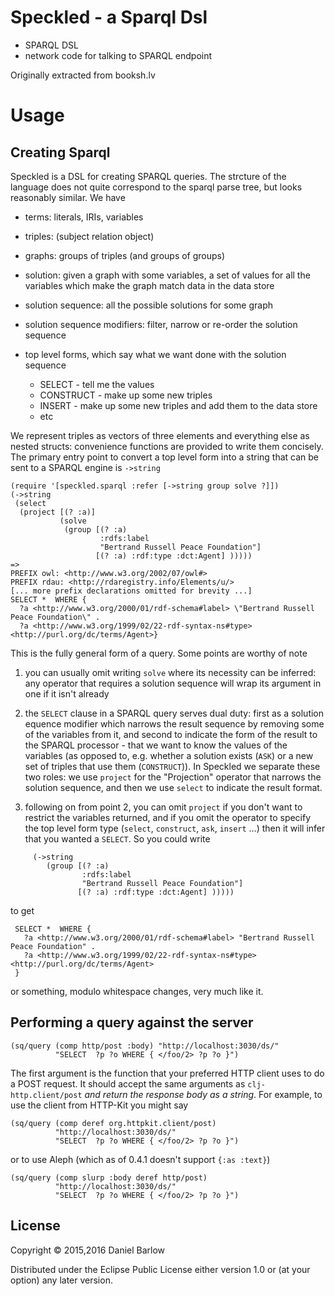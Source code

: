 # Speckled - a Sparql Dsl

* SPARQL DSL
* network code for talking to SPARQL endpoint

Originally extracted from booksh.lv

# Usage

## Creating Sparql 

Speckled is a DSL for creating SPARQL queries.  The strcture of the
language does not quite correspond to the sparql parse tree, but looks
reasonably similar. We have

* terms: literals, IRIs, variables
* triples: (subject relation object) 
* graphs: groups of triples (and groups of groups)
* solution: given a graph with some variables, a set of values for all the variables which make the graph match data in the data store
* solution sequence: all the possible solutions for some graph
* solution sequence modifiers: filter, narrow or re-order the solution sequence
* top level forms, which say what we want done with the solution sequence

  * SELECT - tell me the values
  * CONSTRUCT - make up some new triples
  * INSERT - make up some new triples and add them to the data store
  * etc

We represent triples as vectors of three elements and everything else
as nested structs: convenience functions are provided to write them concisely.
The primary entry point to convert a top level form into a string that can be sent to a SPARQL engine is `->string`

    (require '[speckled.sparql :refer [->string group solve ?]])
    (->string
     (select
      (project [(? :a)]
               (solve
                (group [(? :a)
                        :rdfs:label
                        "Bertrand Russell Peace Foundation"]
                       [(? :a) :rdf:type :dct:Agent] )))))
    =>
    PREFIX owl: <http://www.w3.org/2002/07/owl#>
    PREFIX rdau: <http://rdaregistry.info/Elements/u/>
    [... more prefix declarations omitted for brevity ...]
    SELECT *  WHERE {
      ?a <http://www.w3.org/2000/01/rdf-schema#label> \"Bertrand Russell Peace Foundation\" .
      ?a <http://www.w3.org/1999/02/22-rdf-syntax-ns#type> <http://purl.org/dc/terms/Agent>}

This is the fully general form of a query.  Some points are worthy of note

1. you can usually omit writing `solve` where its necessity can be
inferred: any operator that requires a solution sequence will wrap its
argument in one if it isn't already

2. the `SELECT` clause in a SPARQL query serves dual duty: first as a
solution equence modifier which narrows the result sequence by
removing some of the variables from it, and second to indicate the
form of the result to the SPARQL processor - that we want to know the
values of the variables (as opposed to, e.g. whether a solution exists
(`ASK`) or a new set of triples that use them (`CONSTRUCT`)).  In
Speckled we separate these two roles: we use `project` for the
"Projection" operator that narrows the solution sequence, and then we
use `select` to indicate the result format.

3. following on from point 2, you can omit `project` if you don't want
to restrict the variables returned, and if you omit the operator to
specify the top level form type (`select`, `construct`, `ask`,
`insert` ...) then it will infer that you wanted a `SELECT`. So you
could write

```
     (->string
        (group [(? :a)
                :rdfs:label
                "Bertrand Russell Peace Foundation"]
               [(? :a) :rdf:type :dct:Agent] )))))

```

to get

     SELECT *  WHERE {
       ?a <http://www.w3.org/2000/01/rdf-schema#label> "Bertrand Russell Peace Foundation" .
       ?a <http://www.w3.org/1999/02/22-rdf-syntax-ns#type> <http://purl.org/dc/terms/Agent>
     }

or something, modulo whitespace changes, very much like it.

## Performing a query against the server

    (sq/query (comp http/post :body) "http://localhost:3030/ds/"
              "SELECT  ?p ?o WHERE { </foo/2> ?p ?o }")

The first argument is the function that your preferred HTTP client
uses to do a POST request.  It should accept the same arguments as
`clj-http.client/post` _and return the response body as a string_.  For
example, to use the client from HTTP-Kit you might say

    (sq/query (comp deref org.httpkit.client/post)
              "http://localhost:3030/ds/"
              "SELECT  ?p ?o WHERE { </foo/2> ?p ?o }")

or to use Aleph (which as of 0.4.1 doesn't support `{:as :text}`)

    (sq/query (comp slurp :body deref http/post)
              "http://localhost:3030/ds/"
              "SELECT  ?p ?o WHERE { </foo/2> ?p ?o }")




## License

Copyright © 2015,2016 Daniel Barlow

Distributed under the Eclipse Public License either version 1.0 or (at
your option) any later version.
